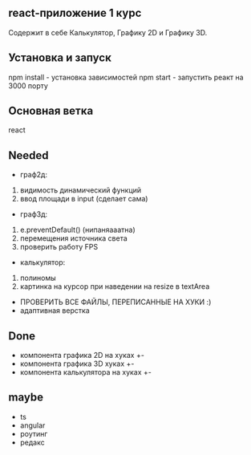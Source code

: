 ## react-приложение 1 курс
Содержит в себе Калькулятор, Графику 2D и Графику 3D.

## Установка и запуск
npm install - установка зависимостей
npm start - запустить реакт на 3000 порту

## Основная ветка
react

## Needed
* граф2д: 
1. видимость динамический функций
2. ввод площади в input (сделает сама)
* граф3д:
1. e.preventDefault() (нипаняааатна)
2. перемещения источника света
3. проверить работу FPS
* калькулятор:
1. полиномы
2. картинка на курсор при наведении на resize в textArea

* ПРОВЕРИТЬ ВСЕ ФАЙЛЫ, ПЕРЕПИСАННЫЕ НА ХУКИ :)
* адаптивная верстка

## Done
* компонента графика 2D на хуках +-
* компонента графика 3D хуках +-
* компонента калькулятора на хуках +-

## maybe
* ts
* angular
* роутинг
* редакс
